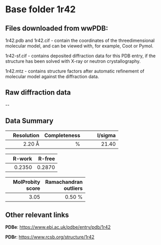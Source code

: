 # Base folder 1r42

## Files downloaded from wwPDB:

1r42.pdb and 1r42.cif - contain the coordinates of the threedimensional molecular model, and can be viewed with, for example, Coot or Pymol.

1r42-sf.cif - contains deposited diffraction data for this PDB entry, if the structure has been solved with X-ray or neutron crystallography.

1r42.mtz - contains structure factors after automatic refinement of molecular model against the diffraction data.

## Raw diffraction data

--<br> 

## Data Summary
|   | Resolution | Completeness| I/sigma |
|---|-------------:|----------------:|--------------:|
|   |2.20 Å|      %|<img width=50/>21.40|

|   | **R-work**| **R-free**   
|---|-------------:|----------------:|           
||  0.2350|  0.2870|

|   |**MolProbity<br>score**| **Ramachandran<br>outliers** 
|---|-------------:|----------------:|
||  3.05|  0.50 %|

 

 

## Other relevant links 
**PDBe**:  https://www.ebi.ac.uk/pdbe/entry/pdb/1r42
 
**PDBr**: https://www.rcsb.org/structure/1r42 

